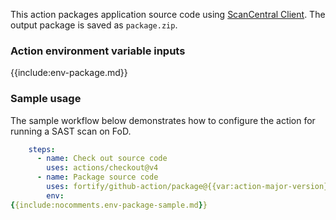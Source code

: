 This action packages application source code using [ScanCentral Client]({{var:sc-client-doc-base-url}}#A_Clients.htm). The output package is saved as `package.zip`.

### Action environment variable inputs

{{include:env-package.md}}

### Sample usage

The sample workflow below demonstrates how to configure the action for running a SAST scan on FoD.

```yaml
    steps:  
      - name: Check out source code
        uses: actions/checkout@v4  
      - name: Package source code
        uses: fortify/github-action/package@{{var:action-major-version}}
        env:
{{include:nocomments.env-package-sample.md}}
```